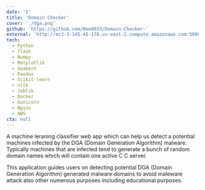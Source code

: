 ```yaml
---
date: '5'
title: 'Domain Checker'
cover: './dga.png'
github: 'https://github.com/Bee0933/Domain-Checker-'
external: 'http://ec2-3-145-45-178.us-east-2.compute.amazonaws.com:5000/'
tech:
  - Python
  - flask
  - Numpy
  - Matplotlib
  - Seaborn
  - Pandas
  - Scikit-learn
  - nltk
  - Joblib
  - Docker
  - Gunicorn
  - Nginx
  - AWS
cta: null
---
```


A machine leraning classifier web app which can help us detect a potential machines infected by the DGA (Domain Generation Algorithm) malware. Typically machines that are infected tend to generate a bunch of random domain names which will contain one active C C server.

This application guides users on detecting potential DGA (Domain Generation Algorithm) generated malware domains to avoid maleware attack also other numerous purposes including educational purposes.
